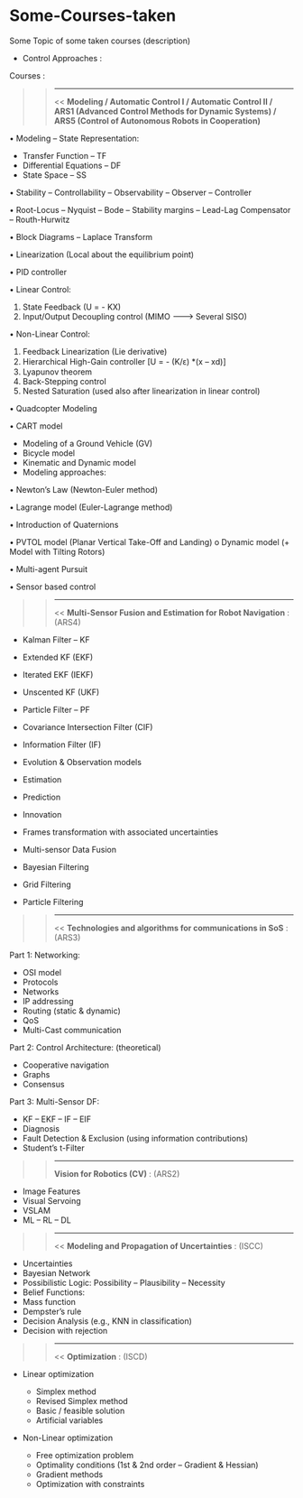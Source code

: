 # Some-Courses-taken
Some Topic of some taken courses (description)

- Control Approaches :

Courses :
>>****
>> << **Modeling / Automatic Control I / Automatic Control II / ARS1 (Advanced Control Methods for Dynamic Systems) / ARS5 (Control of Autonomous Robots in Cooperation)**

•	Modeling – State Representation:
- Transfer Function – TF 
- Differential Equations – DF 
- State Space – SS 

•	Stability – Controllability – Observability – Observer – Controller

•	Root-Locus – Nyquist – Bode – Stability margins – Lead-Lag Compensator – Routh-Hurwitz

•	Block Diagrams – Laplace Transform

•	Linearization (Local about the equilibrium point)

•	PID controller


•	Linear Control:
1. State Feedback (U = - KX)
2. Input/Output Decoupling control (MIMO ---> Several SISO)


•	Non-Linear Control:
1. Feedback Linearization (Lie derivative)
2. Hierarchical High-Gain controller [U = - (K/𐐩) *(x – xd)]
3. Lyapunov theorem 
4. Back-Stepping control
5. Nested Saturation (used also after linearization in linear control)

•	Quadcopter Modeling

•	CART model 
- Modeling of a Ground Vehicle (GV)
- Bicycle model
- Kinematic and Dynamic model
- Modeling approaches:

•	Newton’s Law (Newton-Euler method)

•	Lagrange model (Euler-Lagrange method)

•	Introduction of Quaternions

•	PVTOL model (Planar Vertical Take-Off and Landing)
    o	Dynamic model (+ Model with Tilting Rotors)

•	Multi-agent Pursuit

•	Sensor based control



>>****
>> << **Multi-Sensor Fusion and Estimation for Robot Navigation** : (ARS4)

- Kalman Filter – KF 
- Extended KF (EKF)
- Iterated EKF (IEKF)
- Unscented KF (UKF)
- Particle Filter – PF 
- Covariance Intersection Filter (CIF)
- Information Filter (IF)

- Evolution & Observation models
- Estimation
- Prediction
- Innovation
- Frames transformation with associated uncertainties
- Multi-sensor Data Fusion 
- Bayesian Filtering
- Grid Filtering
- Particle Filtering



>>****
>> << **Technologies and algorithms for communications in SoS** : (ARS3)

Part 1: Networking:
- OSI model
- Protocols
- Networks
- IP addressing
- Routing (static & dynamic)
- QoS
- Multi-Cast communication

Part 2: Control Architecture: (theoretical)
- Cooperative navigation
- Graphs
- Consensus 

Part 3: Multi-Sensor DF:
- KF – EKF – IF – EIF 
- Diagnosis
- Fault Detection & Exclusion (using information contributions)
- Student’s t-Filter



>> ****
>> **Vision for Robotics (CV)** : (ARS2)

- Image Features 
- Visual Servoing
- VSLAM
- ML – RL – DL 



>> ****
>> << **Modeling and Propagation of Uncertainties** : (ISCC)

- Uncertainties
- Bayesian Network
- Possibilistic Logic: Possibility – Plausibility – Necessity 
- Belief Functions: 
- Mass function
- Dempster’s rule
- Decision Analysis (e.g., KNN in classification)
- Decision with rejection



>> ****
>> << **Optimization** : (ISCD)

- Linear optimization
    - Simplex method
    - Revised Simplex method
    - Basic / feasible solution
    - Artificial variables

- Non-Linear optimization 
    - Free optimization problem
    - Optimality conditions (1st & 2nd order – Gradient & Hessian)
    - Gradient methods
    - Optimization with constraints 
